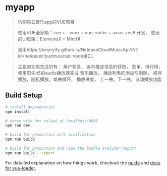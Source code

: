 # myapp

> 仿网易云音乐app的VUE项目

>使用VUE全家桶：vue +　vuex + vue-router + axios +es6 开发，
>使用的UI框架：ElementUI + MintUI
 
>调用https://binaryify.github.io/NeteaseCloudMusicApi/#/?id=neteasecloudmusicapi node接口，

>主要的功能完成的有：
>用户登录，
>各种推送信息的获取，
>歌单，排行榜，
>使用原生h5的audio播放器完成
>音乐播放，
>播放列表的添加与删除，
>顺序播放，随机播放，单曲循环，
>播放进度，
>上一曲，下一曲，自动播放功能


## Build Setup

``` bash
# install dependencies
npm install

# serve with hot reload at localhost:8080
npm run dev

# build for production with minification
npm run build

# build for production and view the bundle analyzer report
npm run build --report
```

For detailed explanation on how things work, checkout the [guide](http://vuejs-templates.github.io/webpack/) and [docs for vue-loader](http://vuejs.github.io/vue-loader).

